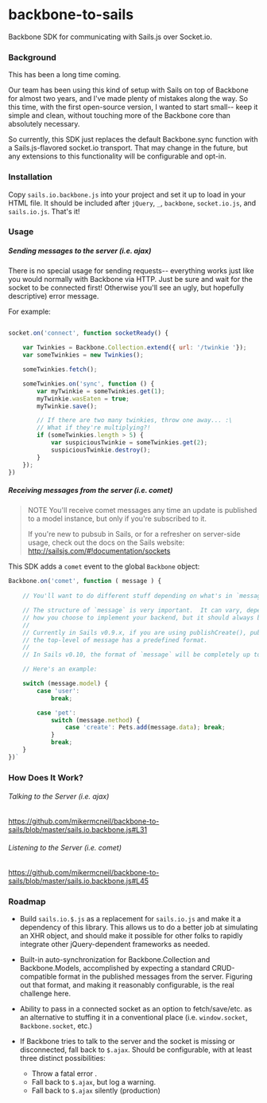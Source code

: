 backbone-to-sails
=================

Backbone SDK for communicating with Sails.js over Socket.io.


### Background

This has been a long time coming.

Our team has been using this kind of setup with Sails on top of Backbone for almost two years, and I've made plenty of mistakes along the way.  So this time, with the first open-source version, I wanted to start small--  keep it simple and clean, without touching more of the Backbone core than absolutely necessary.

So currently, this SDK just replaces the default Backbone.sync function with a Sails.js-flavored socket.io transport.  That may change in the future, but any extensions to this functionality will be configurable and opt-in.  


### Installation

Copy `sails.io.backbone.js` into your project and set it up to load in your HTML file.
It should be included after `jQuery`, `_`, `backbone`, `socket.io.js`, and `sails.io.js`.
That's it!


### Usage


##### Sending messages to the server (i.e. ajax)
There is no special usage for sending requests-- everything works just like you would normally with Backbone via HTTP.
Just be sure and wait for the socket to be connected first!  Otherwise you'll see an ugly, but hopefully descriptive) error message.

For example:

```javascript

socket.on('connect', function socketReady() {

	var Twinkies = Backbone.Collection.extend({ url: '/twinkie '});
	var someTwinkies = new Twinkies();

	someTwinkies.fetch();

	someTwinkies.on('sync', function () {
		var myTwinkie = someTwinkies.get(1);
		myTwinkie.wasEaten = true;
		myTwinkie.save();

		// If there are two many twinkies, throw one away... :\
		// What if they're multiplying?!
		if (someTwinkies.length > 5) {
			var suspiciousTwinkie = someTwinkies.get(2);
			suspiciousTwinkie.destroy();
		}
	});
})
```

##### Receiving messages from the server (i.e. comet)


> NOTE
> You'll receive comet messages any time an update is published to a model instance,
> but only if you're subscribed to it.
>
> If you're new to pubsub in Sails, or for a refresher on server-side usage,
> check out the docs on the Sails website:
> http://sailsjs.com/#!documentation/sockets


This SDK adds a `comet` event to the global `Backbone` object:

```javascript
Backbone.on('comet', function ( message ) {
	
	// You'll want to do different stuff depending on what's in `message`.

	// The structure of `message` is very important.  It can vary, depending on
	// how you choose to implement your backend, but it should always be an object.
	//
	// Currently in Sails v0.9.x, if you are using publishCreate(), publishUpdate(), etc. 
	// the top-level of message has a predefined format.
	//
	// In Sails v0.10, the format of `message` will be completely up to you.

	// Here's an example:

	switch (message.model) {
		case 'user': 
			break;

		case 'pet':
			switch (message.method) {
				case 'create': Pets.add(message.data); break;
			}
			break;
	}
})`
```









### How Does It Work?

###### Talking to the Server (i.e. ajax)

https://github.com/mikermcneil/backbone-to-sails/blob/master/sails.io.backbone.js#L31

###### Listening to the Server (i.e. comet)

https://github.com/mikermcneil/backbone-to-sails/blob/master/sails.io.backbone.js#L45





### Roadmap

 +	Build `sails.io.$.js` as a replacement for `sails.io.js` and make it a dependency of this library.  This allows us to do a better job at simulating an XHR object, and should make it possible for other folks to rapidly integrate other jQuery-dependent frameworks as needed.

 +	Built-in auto-synchronization for Backbone.Collection and Backbone.Models, accomplished by expecting a standard CRUD-compatible format in the published messages from the server.  Figuring out that format, and making it reasonably configurable, is the real challenge here.

 +	Ability to pass in a connected socket as an option to fetch/save/etc. as an alternative to stuffing it in a conventional place (i.e. `window.socket`, `Backbone.socket`, etc.)

 +	If Backbone tries to talk to the server and the socket is missing or disconnected, fall back to `$.ajax`.  Should be configurable, with at least three distinct possibilities:
 	+ Throw a fatal error .
 	+ Fall back to `$.ajax`, but log a warning.
 	+ Fall back to `$.ajax` silently (production)
 
